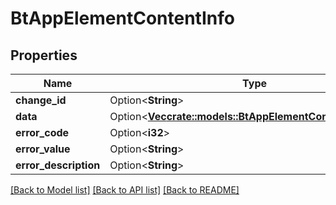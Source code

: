 # BtAppElementContentInfo

## Properties

Name | Type | Description | Notes
------------ | ------------- | ------------- | -------------
**change_id** | Option<**String**> |  | [optional]
**data** | Option<[**Vec<crate::models::BtAppElementContentEntryInfo>**](BTAppElementContentEntryInfo.md)> |  | [optional]
**error_code** | Option<**i32**> |  | [optional]
**error_value** | Option<**String**> |  | [optional]
**error_description** | Option<**String**> |  | [optional]

[[Back to Model list]](../README.md#documentation-for-models) [[Back to API list]](../README.md#documentation-for-api-endpoints) [[Back to README]](../README.md)


